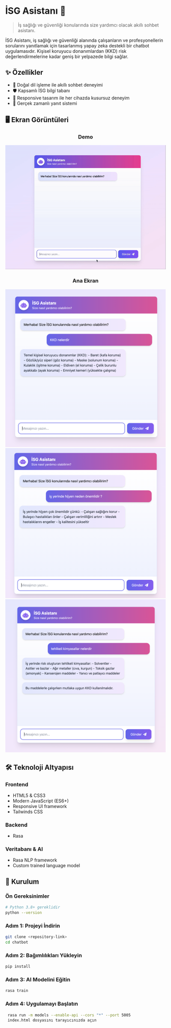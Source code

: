 # İSG Asistanı 🤖 

> İş sağlığı ve güvenliği konularında size yardımcı olacak akıllı sohbet asistanı.

İSG Asistanı, iş sağlığı ve güvenliği alanında çalışanların ve profesyonellerin sorularını yanıtlamak için tasarlanmış yapay zeka destekli bir chatbot uygulamasıdır. Kişisel koruyucu donanımlardan (KKD) risk değerlendirmelerine kadar geniş bir yelpazede bilgi sağlar.

## ✨ Özellikler

- 💬 Doğal dil işleme ile akıllı sohbet deneyimi
- 🛡️ Kapsamlı İSG bilgi tabanı
- 📱 Responsive tasarım ile her cihazda kusursuz deneyim
- 🔄 Gerçek zamanlı yanıt sistemi

## 🖥️ Ekran Görüntüleri

<div align="center">

### Demo
![Ekran Kaydı](./assets/Screen%20Recording%20Dec%2025%202024.gif)

### Ana Ekran
![Sohbet Başlangıcı](./assets/Screenshot%202024-12-25%20at%2013.10.24.png)
![Ekran Görüntüsü](./assets/Screenshot%202024-12-25%20at%2013.13.17.png)
![Ekran Görüntüsü2](./assets/Screenshot%202024-12-25%20at%2013.14.08.png)

</div>

## 🛠️ Teknoloji Altyapısı

### Frontend
- HTML5 & CSS3
- Modern JavaScript (ES6+)
- Responsive UI framework
- Tailwinds CSS

### Backend
- Rasa

### Veritabanı & AI
- Rasa NLP framework
- Custom trained language model

## 🚀 Kurulum

### Ön Gereksinimler
```bash
# Python 3.8+ gereklidir
python --version
```

### Adım 1: Projeyi İndirin
```bash
git clone <repository-link>
cd chatbot
```

### Adım 2: Bağımlılıkları Yükleyin
```bash
pip install
```

### Adım 3: AI Modelini Eğitin
```bash
rasa train
```

### Adım 4: Uygulamayı Başlatın
```bash
 rasa run -m models --enable-api --cors "*" --port 5005
 index.html dosyasını tarayıcınızda açın
```